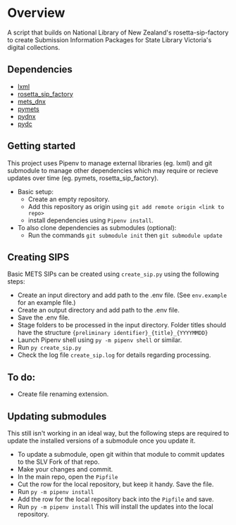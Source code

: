 # Overview

A script that builds on National Library of New Zealand's rosetta-sip-factory to create Submission Information Packages for State Library Victoria's digital collections.

## Dependencies

- [lxml](https://lxml.de/)
- [rosetta_sip_factory](https://github.com/StateLibraryVictoria/rosetta_sip_factory)
- [mets_dnx](https://github.com/StateLibraryVictoria/mets_dnx)
- [pymets](https://github.com/StateLibraryVictoria/pymets)
- [pydnx](https://github.com/StateLibraryVictoria/pydnx)
- [pydc](https://github.com/StateLibraryVictoria/pydc)


## Getting started

This project uses Pipenv to manage external libraries (eg. lxml) and git submodule to manage other dependencies which may require or recieve updates over time (eg. pymets, rosetta_sip_factory).

- Basic setup: 
    - Create an empty repository.
    - Add this repository as origin using `git add remote origin <link to repo>`
    - install dependencies using `Pipenv install`.
- To also clone dependencies as submodules (optional): 
    - Run the commands `git submodule init` then `git submodule update`

## Creating SIPS

Basic METS SIPs can be created using `create_sip.py` using the following steps:

- Create an input directory and add path to the .env file. (See `env.example` for an example file.)
- Create an output directory and add path to the .env file.
- Save the .env file.
- Stage folders to be processed in the input directory. Folder titles should have the structure `{preliminary identifier}_{title}_{YYYYMMDD}`
- Launch Pipenv shell using `py -m pipenv shell` or similar.
- Run `py create_sip.py`
- Check the log file `create_sip.log` for details regarding processing.

## To do:

- Create file renaming extension.

## Updating submodules

This still isn't working in an ideal way, but the following steps are required to update the installed versions of a submodule once you update it.
- To update a submodule, open git within that module to commit updates to the SLV Fork of that repo. 
- Make your changes and commit.
- In the main repo, open the `Pipfile`
- Cut the row for the local repository, but keep it handy. Save the file.
- Run   `py -m pipenv install`
- Add the row for the local repository back into the `Pipfile` and save.
- Run `py -m pipenv install`
This will install the updates into the local repository.